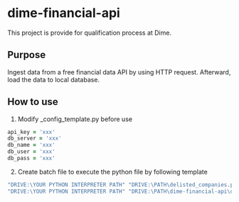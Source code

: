 # dime-financial-api
This project is provide for qualification process at Dime.

## Purpose
Ingest data from a free financial data API by using HTTP request. Afterward, load the data to local database.

## How to use
1. Modify _config_template.py before use
``` Ruby
api_key = 'xxx'
db_server = 'xxx'
db_name = 'xxx'
db_user = 'xxx'
db_pass = 'xxx'
```
2. Create batch file to execute the python file by following template
``` Ruby
"DRIVE:\YOUR PYTHON INTERPRETER PATH" "DRIVE:\PATH\delisted_companies.py"
"DRIVE:\YOUR PYTHON INTERPRETER PATH" "DRIVE:\PATH\dime-financial-api\delisted_companies.py"
```
